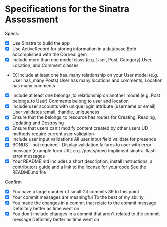 # Specifications for the Sinatra Assessment

Specs:
- [X] Use Sinatra to build the app
- [X] Use ActiveRecord for storing information in a database
      Both accomplished with the Corneal gem
- [X] Include more than one model class (e.g. User, Post, Category)
      User, Location, and Comment classes
- [X Include at least one has_many relationship on your User model (e.g. User has_many Posts)
      User has many locations and comments, Location has many comments
- [X] Include at least one belongs_to relationship on another model (e.g. Post belongs_to User)
      Comments belong to user and location
- [X] Include user accounts with unique login attribute (username or email)
      User validates :email, :handle, uniqueness
- [X] Ensure that the belongs_to resource has routes for Creating, Reading, Updating and Destroying
- [X] Ensure that users can't modify content created by other users
      UD methods require current user validation
- [X] Include user input validations
      All user input field validate for presence
- [X] BONUS - not required - Display validation failures to user with error message (example form URL e.g. /posts/new)
      Impliment sinatra-flash error messages
- [X] Your README.md includes a short description, install instructions, a contributors guide and a link to the license for your code
      See the README.md file

Confirm
- [X] You have a large number of small Git commits
      39 to this point
- [X] Your commit messages are meaningful
      To the best of my ability
- [X] You made the changes in a commit that relate to the commit message
      Definitely better as time went on
- [X] You don't include changes in a commit that aren't related to the commit message
      Definitely better as time went on

